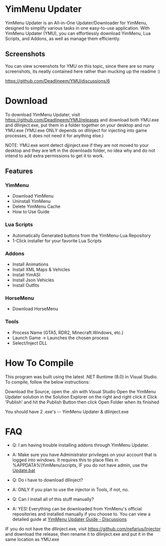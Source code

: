 # YimMenu Updater

YimMenu Updater is an All-in-One Updater/Downloader for YimMenu, designed to simplify various tasks in one easy-to-use application. With YimMenu Updater (YMU), you can effortlessly download YimMenu, Lua Scripts, and Addons, as well as manage them efficiently.

## Screenshots
You can view screenshots for YMU on this topic, since there are so many screenshots, its neatly contained here rather than mucking up the readme :)

https://github.com/Deadlineem/YMU/discussions/6

# Download

To download YimMenu Updater, visit https://github.com/Deadlineem/YMU/releases and download both YMU.exe and dllinject.exe, put them in a folder together on your desktop and run YMU.exe
(YMU.exe ONLY depends on dllinject for injecting into game processes, it does not need it for anything else.)

NOTE: YMU.exe wont detect djjinject.exe if they are not moved to your desktop and they are left in the downloads folder, no idea why and do not intend to add extra permissions to get it to work.

## Features

### YimMenu
- Download YimMenu
- Uninstall YimMenu
- Delete YimMenu Cache
- How to Use Guide

### Lua Scripts
- Automatically Generated buttons from the YimMenu-Lua Repository
- 1-Click installer for your favorite Lua Scripts

### Addons
- Install Animations
- Install XML Maps & Vehicles
- Install YimASI
- Install Json Vehicles
- Install Outfits

### HorseMenu
- Download HorseMenu

### Tools
- Process Name (GTA5, RDR2, Minecraft.Windows, etc.)
- Launch Game -> Launches the chosen process
- Select/Inject DLL


# How To Compile
This program was built using the latest .NET Runtime (8.0) in Visual Studio.  To compile, follow the below instructions:

Download the Source, open the .sln with Visual Studio
Open the YimMenu Updater solution in the Solution Explorer on the right and right click it
Click 'Publish' and hit the Publish Button then click Open Folder when its finished

You should have 2 .exe's -- YimMenu Updater & dllinject.exe

# FAQ

- Q:  I am having trouble installing addons through YimMenu Updater.
- A:  Make sure you have Administrator privileges on your account that is logged into windows.  It requires this to place files in %APPDATA%\YimMenu\scripts, IF you do not have admin, use the [Update.bat](https://github.com/Deadlineem/Extras-Addon-for-YimMenu/blob/main/update.bat)

- Q: Do i have to download dllinject?
- A: ONLY if you plan to use the injector in Tools, if not, no.

- Q: Can I install all of this stuff manually?
- A: YES!  Everything can be downloaded from YimMenu's official repositories and installed manually if you choose to.  You can view a detailed guide at [YimMenu Updater Guide - Discussions](https://github.com/Deadlineem/YMU/discussions/9)



IF you do not have the dllinject.exe, visit https://github.com/nefarius/Injector and download the release,
then rename it to dllinject.exe and put it in the same location as YMU.exe
